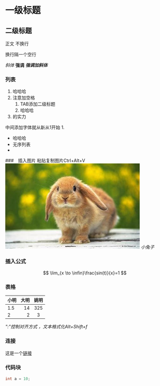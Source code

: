 # 一级标题
## 二级标题

正文
不换行

换行隔一个空行

*斜体*
**强调**
***强调加斜体***


### 列表
1. 哈哈哈
2. 注意加空格
   1. TAB添加二级标题
   2. 哈哈哈
3. 的实力

中间添加字体就从新从1开始
1. 
* 哈哈哈
* 无序列表
* 


###　插入图片
粘贴复制图片Ctrl+Alt+V
![](2022-07-23-16-12-28.png)
*小兔子*

### 插入公式
$$
\lim_{x \to \infin}\frac{sin(t)}{x}=1
$$

### 表格
| 小明 | 大明 | 姚明  |
| :--- | ---: | :---: |
| 1.5  |   14 |  325  |
| 2    |    2 |   3   |
*":"控制对齐方式 ，文本格式化Alt+Shift+f*

### 连接

这是一个[链接](https://www.bilibili.com/video/BV1si4y1472o/?spm_id_from=333.788.recommend_more_video.-1&vd_source=99f6589552f78974605efb60a0e23727)


### 代码块

```C
int a = 10;
```
